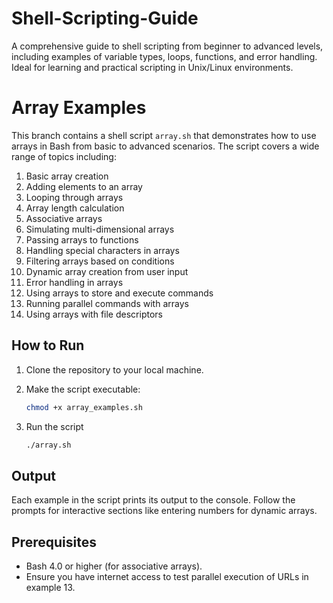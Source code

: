 # Shell-Scripting-Guide
A comprehensive guide to shell scripting from beginner to advanced levels, including examples of variable types, loops, functions, and error handling. Ideal for learning and practical scripting in Unix/Linux environments.

# Array Examples

This branch contains a shell script `array.sh` that demonstrates how to use arrays in Bash from basic to advanced scenarios. The script covers a wide range of topics including:

1. Basic array creation
2. Adding elements to an array
3. Looping through arrays
4. Array length calculation
5. Associative arrays
6. Simulating multi-dimensional arrays
7. Passing arrays to functions
8. Handling special characters in arrays
9. Filtering arrays based on conditions
10. Dynamic array creation from user input
11. Error handling in arrays
12. Using arrays to store and execute commands
13. Running parallel commands with arrays
14. Using arrays with file descriptors

## How to Run

1. Clone the repository to your local machine.
2. Make the script executable:

   ```bash
   chmod +x array_examples.sh
   ```
3. Run the script

   ```bash
   ./array.sh
   ```
## Output

Each example in the script prints its output to the console. Follow the prompts for interactive sections like entering numbers for dynamic arrays.

## Prerequisites

- Bash 4.0 or higher (for associative arrays).
- Ensure you have internet access to test parallel execution of URLs in example 13.
